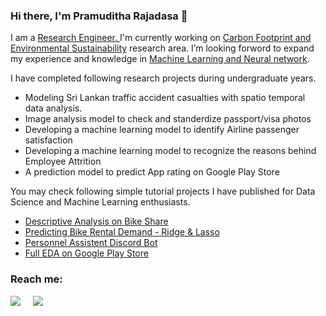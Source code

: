 ### Hi there, I'm Pramuditha Rajadasa 👋

I am a <a href = "https://www.indeed.com/career-advice/finding-a-job/research-engineers">Research Engineer. </a> I'm currently working on <a href = "https://tracified.com/2022/10/17/sustainability-reporting-get-through-the-regulatory-red-tape-and-attract-sustainable-investments/">Carbon Footprint and Environmental Sustainability</a> research area. I’m looking forword to expand my experience and knowledge in <a href = "https://www.ibm.com/cloud/learn/machine-learning">Machine Learning and Neural network</a>.

I have completed following research projects during undergraduate years.
<ul>
  <li>Modeling Sri Lankan traffic accident casualties with spatio temporal data analysis.</li>
  <li>Image analysis model to check and standerdize passport/visa photos</li>
  <li>Developing a machine learning model to identify Airline passenger satisfaction</li>
  <li>Developing a machine learning model to recognize the reasons behind Employee Attrition</li>
  <li>A prediction model to predict App rating on Google Play Store</li>
</ul>

You may check following simple tutorial projects I have published for Data Science and Machine Learning enthusiasts.
<ul>
  <li><a href = "https://www.kaggle.com/code/st4035s12942/descriptive-analysis-on-bike-share/notebook">Descriptive Analysis on Bike Share</a></li>
  <li><a href = "https://www.kaggle.com/code/st4035s12942/predicting-bike-rental-demand-ridge-lasso/notebook">Predicting Bike Rental Demand - Ridge & Lasso</a></li>
  <li><a href = "https://replit.com/@Pro59/PA-program#main.py">Personnel Assistent Discord Bot</a></li>
  <li><a href = "https://www.kaggle.com/code/st4035s12942/full-eda-on-google-play-store">Full EDA on Google Play Store</a></li>
</ul>

### Reach me: 
<a href = "https://www.linkedin.com/in/pramuditha-rajadasa-b0157917b/"><img src="https://icon.signature.email/social/linkedin-rounded-small-0077b5-FFFFFF.png"></a>   &nbsp; &nbsp; <a href = "discordapp.com/users/1005034665276616734"><img src = "https://icon.signature.email/social/discord-rounded-small-7289da-FFFFFF.png"></a>
